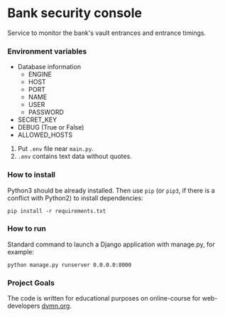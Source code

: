 # Bank security console

Service to monitor the bank's vault entrances and entrance timings.


### Environment variables
- Database information
  - ENGINE
  - HOST
  - PORT 
  - NAME
  - USER
  - PASSWORD
- SECRET_KEY
- DEBUG (True or False)
- ALLOWED_HOSTS

1. Put `.env` file near `main.py`.
2. `.env` contains text data without quotes.


### How to install


Python3 should be already installed. 
Then use `pip` (or `pip3`, if there is a conflict with Python2) to install dependencies:
```
pip install -r requirements.txt
```

### How to run

Standard command to launch a Django application with manage.py, for example:
```
python manage.py runserver 0.0.0.0:8000
```

### Project Goals

The code is written for educational purposes on online-course for web-developers [dvmn.org](https://dvmn.org/).